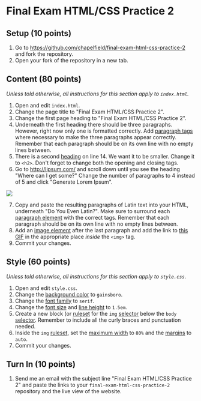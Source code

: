 # Final Exam HTML/CSS Practice 2

## Setup (10 points)

1. Go to https://github.com/chapelfield/final-exam-html-css-practice-2 and fork the repository.
2. Open your fork of the repository in a new tab.

## Content (80 points)

*Unless told otherwise, all instructions for this section apply to `index.html`.*

1. Open and edit `index.html`.
2. Change the page title to "Final Exam HTML/CSS Practice 2".
3. Change the first page heading to "Final Exam HTML/CSS Practice 2".
4. Underneath the first heading there should be three paragraphs. However, right now only one is formatted correctly. Add [paragraph tags](https://developer.mozilla.org/en-US/docs/Web/HTML/Element/p) where necessary to make the three paragraphs appear correctly. Remember that each paragraph should be on its own line with no empty lines between.
5. There is a second [heading](https://developer.mozilla.org/en-US/docs/Web/HTML/Element/Heading_Elements) on line 14. We want it to be smaller. Change it to `<h2>`. Don't forget to change both the opening and closing tags.
6. Go to http://lipsum.com/ and scroll down until you see the heading "Where can I get some?" Change the number of paragraphs to 4 instead of 5 and click "Generate Lorem Ipsum".

![](http://i.imgur.com/M9xOfbd.png)

7. Copy and paste the resulting paragraphs of Latin text into your HTML, underneath "Do You Even Latin?". Make sure to surround each [paragraph element](https://developer.mozilla.org/en-US/docs/Web/HTML/Element/p) with the correct tags. Remember that each paragraph should be on its own line with no empty lines between.
8. Add an [image element](https://developer.mozilla.org/en-US/docs/Web/HTML/Element/img) after the last paragraph and add the link to [this GIF](https://media.tenor.co/images/a27293d4c69a27cb2b258c4433ba83da/raw) in the appropriate place *inside* the `<img>` tag.
9. Commit your changes.

## Style (60 points)

*Unless told otherwise, all instructions for this section apply to `style.css`.*

1. Open and edit `style.css`.
2. Change the [background color](https://developer.mozilla.org/en-US/docs/Web/CSS/background-color) to `gainsboro`.
3. Change the [font family](https://developer.mozilla.org/en-US/docs/Web/CSS/font-family) to `serif`.
4. Change the [font size](https://developer.mozilla.org/en-US/docs/Web/CSS/font-size) and [line height](https://developer.mozilla.org/en-US/docs/Web/CSS/line-height) to `1.5em`.
5. Create a new block (or [ruleset](https://developer.mozilla.org/en-US/docs/Learn/Getting_started_with_the_web/CSS_basics#Anatomy_of_a_CSS_ruleset) for the `img` [selector](https://developer.mozilla.org/en-US/docs/Learn/Getting_started_with_the_web/CSS_basics#Anatomy_of_a_CSS_ruleset) below the `body` [selector](https://developer.mozilla.org/en-US/docs/Learn/Getting_started_with_the_web/CSS_basics#Anatomy_of_a_CSS_ruleset). Remember to include all the curly braces and punctuation needed.
6. Inside the `img` [ruleset](https://developer.mozilla.org/en-US/docs/Learn/Getting_started_with_the_web/CSS_basics#Anatomy_of_a_CSS_ruleset), set the [maximum width](https://developer.mozilla.org/en-US/docs/Web/CSS/@viewport/max-width) to `80%` and the [margins](https://developer.mozilla.org/en-US/docs/Web/CSS/margin?v=example) to `auto`.
8. Commit your changes.

## Turn In (10 points)

1. Send me an email with the subject line "Final Exam HTML/CSS Practice 2" and paste the links to your `final-exam-html-css-practice-2` repository and the live view of the website.
